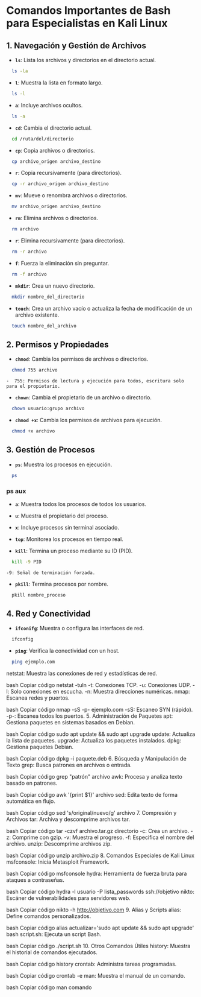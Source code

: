 # Comandos Importantes de Bash para Especialistas en Kali Linux

## 1. Navegación y Gestión de Archivos

- **`ls`**: Lista los archivos y directorios en el directorio actual.
```bash
  ls -la
```
- **`l`**: Muestra la lista en formato largo.
```bash
  ls -l
```
- **`a`**: Incluye archivos ocultos.
```bash
  ls -a
```
- **`cd`**: Cambia el directorio actual.
```bash
  cd /ruta/del/directorio
```

- **`cp`**: Copia archivos o directorios.
```bash
  cp archivo_origen archivo_destino
```

- **`r`**: Copia recursivamente (para directorios).
```bash
  cp -r archivo_origen archivo_destino
```
  
- **`mv`**: Mueve o renombra archivos o directorios.
```bash
  mv archivo_origen archivo_destino
```

- **`rm`**: Elimina archivos o directorios.
```bash
  rm archivo
```

- **`r`**: Elimina recursivamente (para directorios).
```bash
  rm -r archivo
```

- **`f`**: Fuerza la eliminación sin preguntar.
```bash
  rm -f archivo
```
- **`mkdir`**: Crea un nuevo directorio.
```bash
  mkdir nombre_del_directorio
```

- **`touch`**: Crea un archivo vacío o actualiza la fecha de modificación de un archivo existente.
```bash
  touch nombre_del_archivo
```

## 2. Permisos y Propiedades
- **`chmod`**: Cambia los permisos de archivos o directorios.
```bash
  chmod 755 archivo
```
```
-  755: Permisos de lectura y ejecución para todos, escritura solo para el propietario.
```

- **`chown`**: Cambia el propietario de un archivo o directorio.
```bash
  chown usuario:grupo archivo
```

- **`chmod +x`**: Cambia los permisos de archivos para ejecución.
```bash
  chmod +x archivo
```


## 3. Gestión de Procesos

- **`ps`**: Muestra los procesos en ejecución.
```bash
  ps
```

### ps aux
- **`a`**: Muestra todos los procesos de todos los usuarios.
- **`u`**: Muestra el propietario del proceso.
- **`x`**: Incluye procesos sin terminal asociado.
- **`top`**: Monitorea los procesos en tiempo real.

- **`kill`**: Termina un proceso mediante su ID (PID).
```bash
  kill -9 PID
```
```
-9: Señal de terminación forzada.
```
- **`pkill`**: Termina procesos por nombre.
```bash
  pkill nombre_proceso
```


## 4. Red y Conectividad

- **`ifconifg`**: Muestra o configura las interfaces de red.
```bash
  ifconfig
```

- **`ping`**: Verifica la conectividad con un host.
```bash
  ping ejemplo.com
```

netstat: Muestra las conexiones de red y estadísticas de red.

bash
Copiar código
netstat -tuln
-t: Conexiones TCP.
-u: Conexiones UDP.
-l: Solo conexiones en escucha.
-n: Muestra direcciones numéricas.
nmap: Escanea redes y puertos.

bash
Copiar código
nmap -sS -p- ejemplo.com
-sS: Escaneo SYN (rápido).
-p-: Escanea todos los puertos.
5. Administración de Paquetes
apt: Gestiona paquetes en sistemas basados en Debian.

bash
Copiar código
sudo apt update && sudo apt upgrade
update: Actualiza la lista de paquetes.
upgrade: Actualiza los paquetes instalados.
dpkg: Gestiona paquetes Debian.

bash
Copiar código
dpkg -i paquete.deb
6. Búsqueda y Manipulación de Texto
grep: Busca patrones en archivos o entrada.

bash
Copiar código
grep "patrón" archivo
awk: Procesa y analiza texto basado en patrones.

bash
Copiar código
awk '{print $1}' archivo
sed: Edita texto de forma automática en flujo.

bash
Copiar código
sed 's/original/nuevo/g' archivo
7. Compresión y Archivos
tar: Archiva y descomprime archivos tar.

bash
Copiar código
tar -czvf archivo.tar.gz directorio
-c: Crea un archivo.
-z: Comprime con gzip.
-v: Muestra el progreso.
-f: Especifica el nombre del archivo.
unzip: Descomprime archivos zip.

bash
Copiar código
unzip archivo.zip
8. Comandos Especiales de Kali Linux
msfconsole: Inicia Metasploit Framework.

bash
Copiar código
msfconsole
hydra: Herramienta de fuerza bruta para ataques a contraseñas.

bash
Copiar código
hydra -l usuario -P lista_passwords ssh://objetivo
nikto: Escáner de vulnerabilidades para servidores web.

bash
Copiar código
nikto -h http://objetivo.com
9. Alias y Scripts
alias: Define comandos personalizados.

bash
Copiar código
alias actualizar='sudo apt update && sudo apt upgrade'
bash script.sh: Ejecuta un script Bash.

bash
Copiar código
./script.sh
10. Otros Comandos Útiles
history: Muestra el historial de comandos ejecutados.

bash
Copiar código
history
crontab: Administra tareas programadas.

bash
Copiar código
crontab -e
man: Muestra el manual de un comando.

bash
Copiar código
man comando

